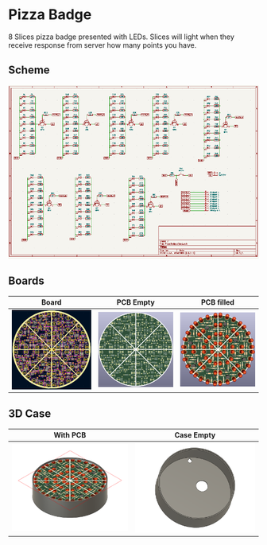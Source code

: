 # Pizza Badge

8 Slices pizza badge presented with LEDs. Slices will light when they receive response from server how many points you have.

## Scheme
![Scheme](images/scheme.png)

## Boards
Board|PCB Empty|PCB filled
---------|---------|---------
![Board](images/board.png)|![View 1](images/pcb_empty.png)|![View 2](images/pcb.png)

## 3D Case
With PCB|Case Empty
---------|---------
![Case](images/case.png)|![Case 1](images/case_empty.png)
